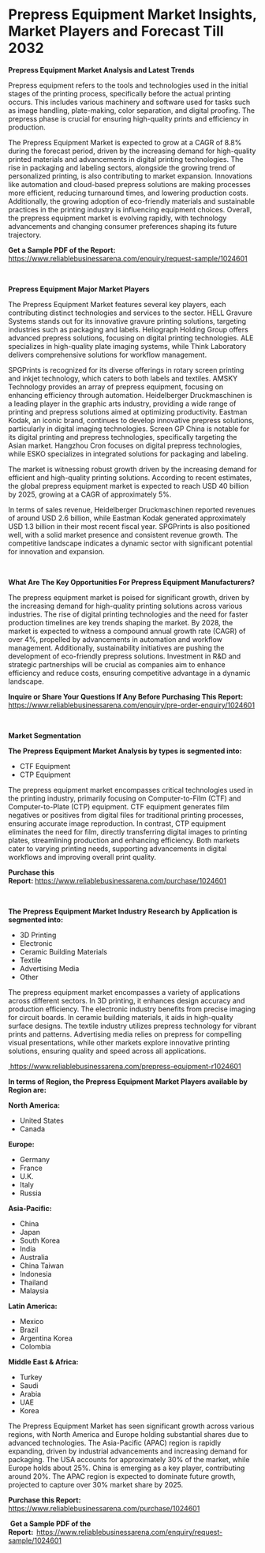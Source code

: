 <p><h1>Prepress Equipment Market Insights, Market Players and Forecast Till 2032</h1></p><p><strong>Prepress Equipment Market Analysis and Latest Trends</strong></p>
<p><p>Prepress equipment refers to the tools and technologies used in the initial stages of the printing process, specifically before the actual printing occurs. This includes various machinery and software used for tasks such as image handling, plate-making, color separation, and digital proofing. The prepress phase is crucial for ensuring high-quality prints and efficiency in production.</p><p>The Prepress Equipment Market is expected to grow at a CAGR of 8.8% during the forecast period, driven by the increasing demand for high-quality printed materials and advancements in digital printing technologies. The rise in packaging and labeling sectors, alongside the growing trend of personalized printing, is also contributing to market expansion. Innovations like automation and cloud-based prepress solutions are making processes more efficient, reducing turnaround times, and lowering production costs. Additionally, the growing adoption of eco-friendly materials and sustainable practices in the printing industry is influencing equipment choices. Overall, the prepress equipment market is evolving rapidly, with technology advancements and changing consumer preferences shaping its future trajectory.</p></p>
<p><strong>Get a Sample PDF of the Report:&nbsp;</strong> <a href="https://www.reliablebusinessarena.com/enquiry/request-sample/1024601?utm_campaign=2488&utm_medium=2&utm_source=Github&utm_content=ia&utm_term=17042025&utm_id=prepress-equipment">https://www.reliablebusinessarena.com/enquiry/request-sample/1024601</a></p>
<p>&nbsp;</p>
<p><strong>Prepress Equipment Major Market Players</strong></p>
<p><p>The Prepress Equipment Market features several key players, each contributing distinct technologies and services to the sector. HELL Gravure Systems stands out for its innovative gravure printing solutions, targeting industries such as packaging and labels. Heliograph Holding Group offers advanced prepress solutions, focusing on digital printing technologies. ALE specializes in high-quality plate imaging systems, while Think Laboratory delivers comprehensive solutions for workflow management.</p><p>SPGPrints is recognized for its diverse offerings in rotary screen printing and inkjet technology, which caters to both labels and textiles. AMSKY Technology provides an array of prepress equipment, focusing on enhancing efficiency through automation. Heidelberger Druckmaschinen is a leading player in the graphic arts industry, providing a wide range of printing and prepress solutions aimed at optimizing productivity. Eastman Kodak, an iconic brand, continues to develop innovative prepress solutions, particularly in digital imaging technologies. Screen GP China is notable for its digital printing and prepress technologies, specifically targeting the Asian market. Hangzhou Cron focuses on digital prepress technologies, while ESKO specializes in integrated solutions for packaging and labeling.</p><p>The market is witnessing robust growth driven by the increasing demand for efficient and high-quality printing solutions. According to recent estimates, the global prepress equipment market is expected to reach USD 40 billion by 2025, growing at a CAGR of approximately 5%.</p><p>In terms of sales revenue, Heidelberger Druckmaschinen reported revenues of around USD 2.6 billion, while Eastman Kodak generated approximately USD 1.3 billion in their most recent fiscal year. SPGPrints is also positioned well, with a solid market presence and consistent revenue growth. The competitive landscape indicates a dynamic sector with significant potential for innovation and expansion.</p></p>
<p>&nbsp;</p>
<p><strong>What Are The Key Opportunities For Prepress Equipment Manufacturers?</strong></p>
<p><p>The prepress equipment market is poised for significant growth, driven by the increasing demand for high-quality printing solutions across various industries. The rise of digital printing technologies and the need for faster production timelines are key trends shaping the market. By 2028, the market is expected to witness a compound annual growth rate (CAGR) of over 4%, propelled by advancements in automation and workflow management. Additionally, sustainability initiatives are pushing the development of eco-friendly prepress solutions. Investment in R&D and strategic partnerships will be crucial as companies aim to enhance efficiency and reduce costs, ensuring competitive advantage in a dynamic landscape.</p></p>
<p><strong>Inquire or Share Your Questions If Any Before Purchasing This Report:</strong> <a href="https://www.reliablebusinessarena.com/enquiry/pre-order-enquiry/1024601?utm_campaign=2488&utm_medium=2&utm_source=Github&utm_content=ia&utm_term=17042025&utm_id=prepress-equipment">https://www.reliablebusinessarena.com/enquiry/pre-order-enquiry/1024601</a></p>
<p>&nbsp;</p>
<p><strong>Market Segmentation</strong></p>
<p><strong>The Prepress Equipment Market Analysis by types is segmented into:</strong></p>
<p><ul><li>CTF Equipment</li><li>CTP Equipment</li></ul></p>
<p><p>The prepress equipment market encompasses critical technologies used in the printing industry, primarily focusing on Computer-to-Film (CTF) and Computer-to-Plate (CTP) equipment. CTF equipment generates film negatives or positives from digital files for traditional printing processes, ensuring accurate image reproduction. In contrast, CTP equipment eliminates the need for film, directly transferring digital images to printing plates, streamlining production and enhancing efficiency. Both markets cater to varying printing needs, supporting advancements in digital workflows and improving overall print quality.</p></p>
<p><strong>Purchase this Report:&nbsp;</strong><a href="https://www.reliablebusinessarena.com/purchase/1024601?utm_campaign=2488&utm_medium=2&utm_source=Github&utm_content=ia&utm_term=17042025&utm_id=prepress-equipment">https://www.reliablebusinessarena.com/purchase/1024601</a></p>
<p>&nbsp;</p>
<p><strong>The Prepress Equipment Market Industry Research by Application is segmented into:</strong></p>
<p><ul><li>3D Printing</li><li>Electronic</li><li>Ceramic Building Materials</li><li>Textile</li><li>Advertising Media</li><li>Other</li></ul></p>
<p><p>The prepress equipment market encompasses a variety of applications across different sectors. In 3D printing, it enhances design accuracy and production efficiency. The electronic industry benefits from precise imaging for circuit boards. In ceramic building materials, it aids in high-quality surface designs. The textile industry utilizes prepress technology for vibrant prints and patterns. Advertising media relies on prepress for compelling visual presentations, while other markets explore innovative printing solutions, ensuring quality and speed across all applications.</p></p>
<p><a href="https://www.reliablebusinessarena.com/prepress-equipment-r1024601?utm_campaign=2488&utm_medium=2&utm_source=Github&utm_content=ia&utm_term=17042025&utm_id=prepress-equipment">&nbsp;https://www.reliablebusinessarena.com/prepress-equipment-r1024601</a></p>
<p><strong>In terms of Region, the Prepress Equipment Market Players available by Region are:</strong></p>
<p>
    <p> <strong> North America: </strong>
        <ul>
            <li>United States</li>
            <li>Canada</li>
        </ul>
        </p> 
    <p> <strong> Europe: </strong>
        <ul>
            <li>Germany</li>
            <li>France</li>
            <li>U.K.</li>
            <li>Italy</li>
            <li>Russia</li>
        </ul>
        </p> 
    <p> <strong> Asia-Pacific: </strong>
        <ul>
            <li>China</li>
            <li>Japan</li>
            <li>South Korea</li>
            <li>India</li>
            <li>Australia</li>
            <li>China Taiwan</li>
            <li>Indonesia</li>
            <li>Thailand</li>
            <li>Malaysia</li>
        </ul>
        </p> 
    <p> <strong> Latin America: </strong>
        <ul>
            <li>Mexico</li>
            <li>Brazil</li>
            <li>Argentina Korea</li>
            <li>Colombia</li>
        </ul>
        </p> 
    <p> <strong> Middle East & Africa: </strong>
        <ul>
            <li>Turkey</li>
            <li>Saudi</li>
            <li>Arabia</li>
            <li>UAE</li>
            <li>Korea</li>
        </ul>
    </p>
    </p>
<p><p>The Prepress Equipment Market has seen significant growth across various regions, with North America and Europe holding substantial shares due to advanced technologies. The Asia-Pacific (APAC) region is rapidly expanding, driven by industrial advancements and increasing demand for packaging. The USA accounts for approximately 30% of the market, while Europe holds about 25%. China is emerging as a key player, contributing around 20%. The APAC region is expected to dominate future growth, projected to capture over 30% market share by 2025.</p></p>
<p><strong>Purchase this Report: </strong><a href="https://www.reliablebusinessarena.com/purchase/1024601?utm_campaign=2488&utm_medium=2&utm_source=Github&utm_content=ia&utm_term=17042025&utm_id=prepress-equipment">https://www.reliablebusinessarena.com/purchase/1024601</a></p>
<p>&nbsp;<strong>Get a Sample PDF of the Report:&nbsp;&nbsp;</strong><a href="https://www.reliablebusinessarena.com/enquiry/request-sample/1024601?utm_campaign=2488&utm_medium=2&utm_source=Github&utm_content=ia&utm_term=17042025&utm_id=prepress-equipment">https://www.reliablebusinessarena.com/enquiry/request-sample/1024601</a></p>
<p><strong></strong></p>
<p><p></p><p></p><p></p></p>